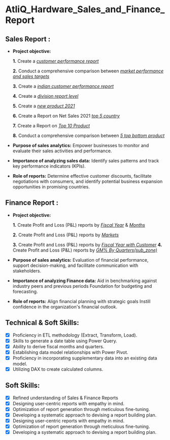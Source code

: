 # AtliQ_Hardware_Sales_and_Finance_Report

## Sales Report :


- **Project objective:** 

    **1.** Create a _[customer performance report](https://github.com/Sumit-Mahat0/AtliQ_Hardware_Sales_and_Finance_Report/blob/main/Customer%20Performance%20Report.pdf)_ 

    **2.** Conduct a comprehensive comparison between _[market performance and sales targets](https://github.com/Sumit-Mahat0/AtliQ_Hardware_Sales_and_Finance_Report/blob/main/Market%20Performance%20Report.pdf)_

    **3.** Create a _[indian customer performance report](https://github.com/Sumit-Mahat0/AtliQ_Hardware_Sales_and_Finance_Report/blob/main/Indian%20Customer%20Performance%20Report.pdf)_

    **4.** Create a  _[division report level](https://github.com/Sumit-Mahat0/AtliQ_Hardware_Sales_and_Finance_Report/blob/main/Division.pdf)_

    **5.** Create a  _[new product 2021](https://github.com/Sumit-Mahat0/AtliQ_Hardware_Sales_and_Finance_Report/blob/main/New%20Products%202021.pdf)_

    **6.** Create a Report on Net Sales 2021 _[top 5 country](https://github.com/Sumit-Mahat0/AtliQ_Hardware_Sales_and_Finance_Report/blob/main/Top%205%20Country.pdf)_

    **7.** Create a Report on _[Top 10 Product](https://github.com/Sumit-Mahat0/AtliQ_Hardware_Sales_and_Finance_Report/blob/main/Top%2010%20Products.pdf)_

    **8.** Conduct a comprehensive comparison between _[5 top bottom product](https://github.com/Sumit-Mahat0/AtliQ_Hardware_Sales_and_Finance_Report/blob/main/Top%20Bottom%205%20Qty.pdf)_


- **Purpose of sales analytics:** Empower businesses to monitor and evaluate their sales activities and performance.

- **Importance of analyzing sales data:** Identify sales patterns and track key performance indicators (KPIs).

- **Role of reports:** Determine effective customer discounts, facilitate negotiations with consumers, and identify potential business expansion opportunities in promising countries.

## Finance Report :

- **Project objective:** 

    **1.** Create Profit and Loss (P&L) reports by _[Fiscal Year](https://github.com/Sumit-Mahat0/AtliQ_Hardware_Sales_and_Finance_Report/blob/main/P%20%26%20L%20By%20Fiscal%20Year.pdf)_ & _[Months](https://github.com/Sumit-Mahat0/AtliQ_Hardware_Sales_and_Finance_Report/blob/main/P%20%26%20L%20By%20Fiscal%20Month.pdf)_ 

   **2.** Create Profit and Loss (P&L) reports by _[Markets](https://github.com/Sumit-Mahat0/AtliQ_Hardware_Sales_and_Finance_Report/blob/main/P%20%26%20L%20By%20Markets.pdf)_
  
   **3.** Create Profit and Loss (P&L) reports by _[Fiscal Year with Customer](https://github.com/Sumit-Mahat0/AtliQ_Hardware_Sales_and_Finance_Report/blob/main/Customer%20P%20%26%20L%20By%20Fiscal%20Year.pdf)_
    **4.** Create Profit and Loss (P&L) reports by _[GM% By Quarters(sub_zone)](https://github.com/Sumit-Mahat0/AtliQ_Hardware_Sales_and_Finance_Report/blob/main/GM%25%20by%20Quarters%20(sub_zone).pdf)_


  

- **Purpose of sales analytics:** Evaluation of financial performance, support decision-making, and facilitate communication with stakeholders.

- **Importance of analyzing Finance data:** Aid in benchmarking against industry peers and previous periods Foundation for budgeting and forecasting.

- **Role of reports:** Align financial planning with strategic goals Instill confidence in the organization's financial outlook.


## Technical & Soft Skills:
- [x]	Proficiency in ETL methodology (Extract, Transform, Load).
- [x]	Skills to generate a date table using Power Query.
- [x]	Ability to derive fiscal months and quarters.
- [x]	Establishing data model relationships with Power Pivot.
- [x]	Proficiency in incorporating supplementary data into an existing data model.
- [x]	Utilizing DAX to create calculated columns.

## Soft Skills:
- [x]	Refined understanding of Sales & Finance Reports
- [x]	Designing user-centric reports with empathy in mind.
- [x]	Optimization of report generation through meticulous fine-tuning.
- [x]	Developing a systematic approach to devising a report building plan.
- [x]	Designing user-centric reports with empathy in mind.
- [x]	Optimization of report generation through meticulous fine-tuning.
- [x]	Developing a systematic approach to devising a report building plan.
